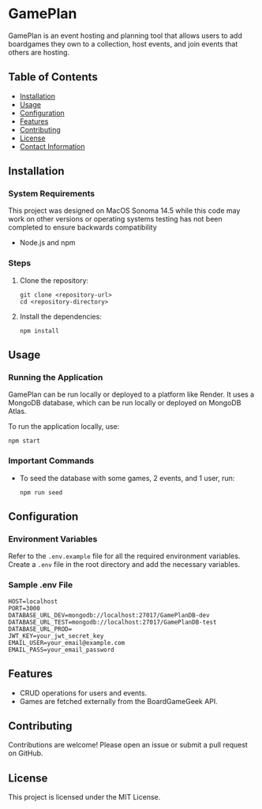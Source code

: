 # GamePlan

GamePlan is an event hosting and planning tool that allows users to add boardgames they own to a collection, host events, and join events that others are hosting.

## Table of Contents

- [Installation](#installation)
- [Usage](#usage)
- [Configuration](#configuration)
- [Features](#features)
- [Contributing](#contributing)
- [License](#license)
- [Contact Information](#contact-information)

## Installation

### System Requirements
This project was designed on MacOS Sonoma 14.5 while this code may work on other versions or operating systems testing has not been completed to ensure backwards compatibility
- Node.js and npm

### Steps

1. Clone the repository:

   ```
   git clone <repository-url>
   cd <repository-directory>
    ```

2. Install the dependencies:

   ```npm install```

## Usage

### Running the Application

GamePlan can be run locally or deployed to a platform like Render. It uses a MongoDB database, which can be run locally or deployed on MongoDB Atlas.

To run the application locally, use:

```npm start```

### Important Commands

- To seed the database with some games, 2 events, and 1 user, run:

  ```npm run seed```

## Configuration

### Environment Variables

Refer to the `.env.example` file for all the required environment variables. Create a `.env` file in the root directory and add the necessary variables.

### Sample .env File
```
HOST=localhost
PORT=3000
DATABASE_URL_DEV=mongodb://localhost:27017/GamePlanDB-dev
DATABASE_URL_TEST=mongodb://localhost:27017/GamePlanDB-test
DATABASE_URL_PROD=
JWT_KEY=your_jwt_secret_key
EMAIL_USER=your_email@example.com
EMAIL_PASS=your_email_password
```
## Features

- CRUD operations for users and events.
- Games are fetched externally from the BoardGameGeek API.

## Contributing

Contributions are welcome! Please open an issue or submit a pull request on GitHub.

## License

This project is licensed under the MIT License.